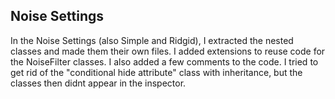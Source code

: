 ﻿## Noise Settings

In the Noise Settings (also Simple and Ridgid), I extracted the nested classes and made them their own files. 
I added extensions to reuse code for the NoiseFilter classes.
I also added a few comments to the code. I tried to get rid of the "conditional hide attribute" class with inheritance, 
but the classes then didnt appear in the inspector.